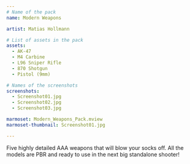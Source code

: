 ```yaml
---
# Name of the pack
name: Modern Weapons

artist: Matias Hollmann

# List of assets in the pack
assets:
  - AK-47
  - M4 Carbine
  - L96 Sniper Rifle
  - 870 Shotgun
  - Pistol (9mm)

# Names of the screenshots
screenshots:
  - Screenshot01.jpg
  - Screenshot02.jpg
  - Screenshot03.jpg

marmoset: Modern_Weapons_Pack.mview
marmoset-thumbnail: Screenshot01.jpg

---
```


Five highly detailed AAA weapons that will blow your socks off. All the models are PBR and ready to use in the next big standalone shooter!